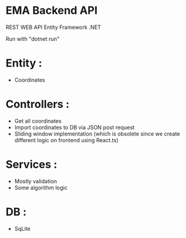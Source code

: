# EMA Backend API

REST WEB API
Entity Framework
.NET

Run with "dotnet run"

# Entity :
  - Coordinates

# Controllers :
  - Get all coordinates
  - Import coordinates to DB via JSON post request
  - Sliding window implementation (which is obsolete since we create different logic on frontend using React.ts)

# Services :
  - Mostly validation
  - Some algorithm logic

# DB :
  - SqLite
